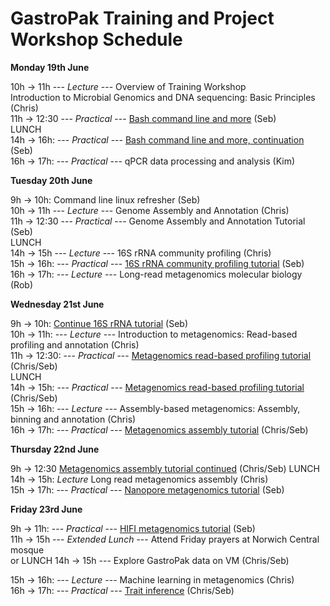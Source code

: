 # **GastroPak Training and Project Workshop Schedule**  

**Monday  19th June**

10h → 11h --- *Lecture* --- Overview of Training Workshop  
Introduction to Microbial Genomics and DNA sequencing: Basic Principles (Chris)  
11h → 12:30 --- *Practical* --- [Bash command line and more](https://github.com/Sebastien-Raguideau/GastroPak_Workshop/blob/main/Bash_cli_intro.md)  (Seb)  
LUNCH  
14h → 16h: --- *Practical* --- [Bash command line and more, continuation](https://github.com/Sebastien-Raguideau/GastroPak_Workshop/blob/main/Bash_cli_intro.md) (Seb)  
16h → 17h: --- *Practical* --- qPCR data processing and analysis (Kim)  

**Tuesday 20th June**

9h -> 10h: Command line linux refresher (Seb)  
10h → 11h --- *Lecture* --- Genome Assembly and Annotation (Chris)  
11h → 12:30 --- *Practical* --- Genome Assembly and Annotation Tutorial (Seb)  
LUNCH  
14h → 15h --- *Lecture* --- 16S rRNA community profiling (Chris)  
15h → 16h: --- *Practical* --- [16S rRNA community profiling tutorial](https://github.com/Sebastien-Raguideau/GastroPak_Workshop/blob/main/DADA2.md) (Seb)  
16h → 17h: --- *Lecture* --- Long-read metagenomics molecular biology (Rob)  

**Wednesday 21st June**  

9h -> 10h: [Continue 16S rRNA tutorial](https://github.com/Sebastien-Raguideau/GastroPak_Workshop/blob/main/DADA2.md) (Seb)  
10h → 11h: --- *Lecture* --- Introduction to metagenomics: Read-based profiling and annotation (Chris)  
11h → 12:30: --- *Practical* --- [Metagenomics read-based profiling tutorial](https://github.com/Sebastien-Raguideau/GastroPak_Workshop/blob/main/Read_based_analysis.md) (Chris/Seb)  
LUNCH  
14h → 15h: --- *Practical* --- [Metagenomics read-based profiling tutorial](https://github.com/Sebastien-Raguideau/GastroPak_Workshop/blob/main/Read_based_analysis.md) (Chris/Seb)  
15h → 16h: --- *Lecture* --- Assembly-based metagenomics: Assembly, binning and annotation (Chris)  
16h → 17h: --- *Practical* --- [Metagenomics assembly tutorial](https://github.com/Sebastien-Raguideau/GastroPak_Workshop/blob/main/Binning.md) (Chris/Seb)  

**Thursday 22nd June**  

9h → 12:30 [Metagenomics assembly tutorial continued](https://github.com/Sebastien-Raguideau/GastroPak_Workshop/blob/main/Binning.md) (Chris/Seb) 
LUNCH  
14h → 15h: *Lecture* Long read metagenomics assembly (Chris)  
15h → 17h: --- *Practical* --- [Nanopore metagenomics tutorial](https://github.com/Sebastien-Raguideau/GastroPak_Workshop/blob/main/Long_reads_ont.md) (Seb)  

**Friday 23rd June**  

9h → 11h: --- *Practical* --- [HIFI metagenomics tutorial](https://github.com/Sebastien-Raguideau/GastroPak_Workshop/blob/main/HiFi.md) (Seb)  
11h → 15h --- *Extended Lunch* --- Attend Friday prayers at Norwich Central mosque  
or 
LUNCH 
14h → 15h --- Explore GastroPak data on VM (Chris/Seb)

15h → 16h: --- *Lecture* ---  Machine learning in metagenomics (Chris)  
16h → 17h: --- *Practical* --- [Trait inference](https://github.com/Sebastien-Raguideau/GastroPak_Workshop/blob/main/TraitInference.md) (Chris/Seb)    
